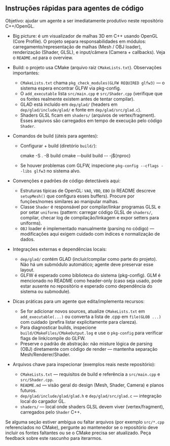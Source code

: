 ## Instruções rápidas para agentes de código

Objetivo: ajudar um agente a ser imediatamente produtivo neste repositório C++/OpenGL.

- Big picture: é um visualizador de malhas 3D em C++ usando OpenGL (Core Profile). O projeto separa responsabilidades em módulos: carregamento/representação de malhas (Mesh / OBJ loader), renderização (Shader, GLSL), e input/câmera (Camera + callbacks). Veja o `README.md` para o overview.

- Build: o projeto usa CMake (arquivo raiz `CMakeLists.txt`). Observações importantes:
  - `CMakeLists.txt` chama `pkg_check_modules(GLFW REQUIRED glfw3)` — o sistema espera encontrar GLFW via pkg-config.
  - O `add_executable` lista `src/main.cpp` e `src/Shader.cpp` (verifique que os fontes realmente existem antes de tentar compilar).
  - GLAD está incluído em `dep/glad/` (headers em `dep/glad/include/glad/` e fonte em `dep/glad/src/glad.c`).
  - Shaders GLSL ficam em `shaders/` (arquivos de vertex/fragment). Esses arquivos são carregados em tempo de execução pelo código `Shader`.

- Comandos de build (úteis para agentes):
  - Configurar + build (diretório `build/`):

    cmake -S . -B build
    cmake --build build -- -j$(nproc)

  - Se houver problemas com GLFW, inspecione `pkg-config --cflags --libs glfw3` no sistema alvo.

- Convenções e padrões de código detectáveis aqui:
  - Estruturas típicas de OpenGL: `VAO`, `VBO`, `EBO` (o README descreve `setupMesh()` que configura esses buffers). Procure por funções/nomes similares ao manipular malhas.
  - Classe `Shader` é responsável por compilar/linkar programas GLSL e por setar `uniforms` (pattern: carregar código GLSL de `shaders/`, compilar, checar log de compilação/linkagem e expor setters para uniforms).
  - `OBJ` loader é implementado manualmente (parsing no código) — modificações aqui exigem cuidado com índices e normalização de dados.

- Integrações externas e dependências locais:
  - `dep/glad/` contém GLAD (incluir/compilar como parte do projeto). Não há um submódulo automático; agente deve preservar esse layout.
  - GLFW é esperado como biblioteca do sistema (pkg-config). GLM é mencionado no README como header-only (caso seja usado, pode estar ausente no repositório e esperado como dependência do sistema ou submodule).

- Dicas práticas para um agente que edita/implementa recursos:
  - Se for adicionar novos sources, atualize `CMakeLists.txt` em `add_executable(...)` ou converta a lista de .cpp em `file(GLOB ...)` com cuidado (prefira listar explicitamente para clareza).
  - Para diagnosticar builds, inspecione `build/CMakeFiles/CMakeOutput.log` e use o `pkg-config` para verificar flags de link/compile do GLFW.
  - Preserve o padrão de abstração: não misture lógica de parsing (OBJ) diretamente com código de render — mantenha separação Mesh/Renderer/Shader.

- Arquivos chave para inspecionar (exemplos reais neste repositório):
  - `CMakeLists.txt` — requisitos de build e referência a `src/main.cpp` e `src/Shader.cpp`.
  - `README.md` — visão geral do design (Mesh, Shader, Camera) e planos futuros.
  - `dep/glad/include/glad/glad.h` e `dep/glad/src/glad.c` — integração local do cargador GL.
  - `shaders/` — local onde shaders GLSL devem viver (vertex/fragment), carregados pelo `Shader` C++.

Se alguma seção estiver ambígua ou faltar arquivos (por exemplo `src/*.cpp` referenciados no CMake), pergunte ao mantenedor se o repositório deve incluir os fontes faltantes ou se o CMake precisa ser atualizado. Peça feedback sobre este rascunho para iterarmos.
